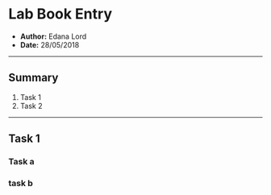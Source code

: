 # Lab Book Entry
- **Author:** Edana Lord
- **Date:** 28/05/2018
------------------------------------------------------------------
## Summary

1. Task 1
1. Task 2

---------------------------------------------------------
## Task 1

### Task a
### task b
